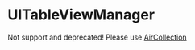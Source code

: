 # UITableViewManager
Not support and deprecated! Please use [AirCollection](https://github.com/YuriFox/AirCollection)
